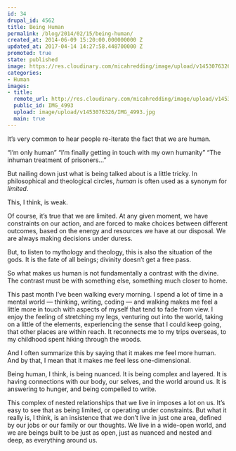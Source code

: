 ```yaml
---
id: 34
drupal_id: 4562
title: Being Human
permalink: /blog/2014/02/15/being-human/
created_at: 2014-06-09 15:20:00.000000000 Z
updated_at: 2017-04-14 14:27:58.448700000 Z
promoted: true
state: published
image: https://res.cloudinary.com/micahredding/image/upload/v1453076326/IMG_4993.jpg
categories:
- Human
images:
- title: 
  remote_url: http://res.cloudinary.com/micahredding/image/upload/v1453076326/IMG_4993.jpg
  public_id: IMG_4993
  upload: image/upload/v1453076326/IMG_4993.jpg
  main: true
---
```

It’s very common to hear people re-iterate the fact that we are human.

“I’m only human”
“I’m finally getting in touch with my own humanity”
“The inhuman treatment of prisoners…”

But nailing down just what is being talked about is a little tricky. In philosophical and theological circles, *human* is often used as a synonym for *limited*. 

This, I think, is weak.

Of course, it’s true that we are limited. At any given moment, we have constraints on our action, and are forced to make choices between different outcomes, based on the energy and resources we have at our disposal. We are always making decisions under duress.

But, to listen to mythology and theology, this is also the situation of the gods. It is the fate of all beings; divinity doesn’t get a free pass.

So what makes us human is not fundamentally a contrast with the divine. The contrast must be with something else, something much closer to home.

This past month I’ve been walking every morning. I spend a lot of time in a mental world — thinking, writing, coding — and walking makes me feel a little more in touch with aspects of myself that tend to fade from view. I enjoy the feeling of stretching my legs, venturing out into the world, taking on a little of the elements, experiencing the sense that I could keep going, that other places are within reach. It reconnects me to my trips overseas, to my childhood spent hiking through the woods.

And I often summarize this by saying that it makes me feel more human. And by that, I mean that it makes me feel less one-dimensional.

Being human, I think, is being nuanced. It is being complex and layered. It is having connections with our body, our selves, and the world around us. It is answering to hunger, and being compelled to write.

This complex of nested relationships that we live in imposes a lot on us. It’s easy to see that as being limited, or operating under constraints. But what it really is, I think, is an insistence that we don’t live in just one area, defined by our jobs or our family or our thoughts. We live in a wide-open world, and we are beings built to be just as open, just as nuanced and nested and deep, as everything around us.
